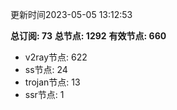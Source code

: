 更新时间2023-05-05 13:12:53

**总订阅: 73**
**总节点: 1292**
**有效节点: 660**
- v2ray节点: 622
- ss节点: 24
- trojan节点: 13
- ssr节点: 1

